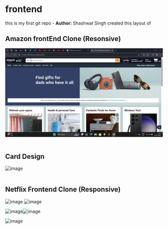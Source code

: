 # frontend
<strond>this is my first git repo - **Author:** Shashwat Singh
created this layout of 


##  Amazon frontEnd Clone (Resonsive)



![image](https://github.com/itsshashwatsingh/amazon-clone-frontend/blob/main/Screenshot%202025-04-03%20175317.png?raw=true)<br><br>


##  Card Design
  



![image](https://github.com/itsshashwatsingh/frontend/blob/main/Screenshot%202025-04-04%20180133.png?raw=true)<br><br>


##  Netflix Frontend Clone (Responsive)


![image](https://github.com/itsshashwatsingh/frontend/blob/main/Screenshot%202025-04-09%20000040.png) ![image](https://github.com/itsshashwatsingh/frontend/blob/main/Screenshot%202025-04-11%20001817.png)


![image](https://github.com/itsshashwatsingh/frontend/blob/main/Screenshot%202025-04-11%20002043.png)![image](https://github.com/itsshashwatsingh/frontend/blob/main/Screenshot%202025-04-11%20002217.png)


![image](https://github.com/itsshashwatsingh/frontend/blob/main/Screenshot%202025-04-11%20002259.png)
